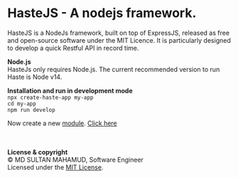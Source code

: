 # **HasteJS - A nodejs framework.**

HasteJS is a NodeJs framework, built on top of ExpressJS, released as free and open-source software under the MIT Licence. It is particularly designed to develop a quick Restful API in record time.


**Node.js**\
HasteJs only requires Node.js. The current recommended version to run Haste is Node v14.

**Installation and run in development mode**\
`npx create-haste-app my-app`\
`cd my-app`\
`npm run develop`

Now create a new [module](module.md). [Click here](module.md)



\
\
**License & copyright**\
© MD SULTAN MAHAMUD, Software Engineer\
Licensed under the [MIT License](LICENSE).